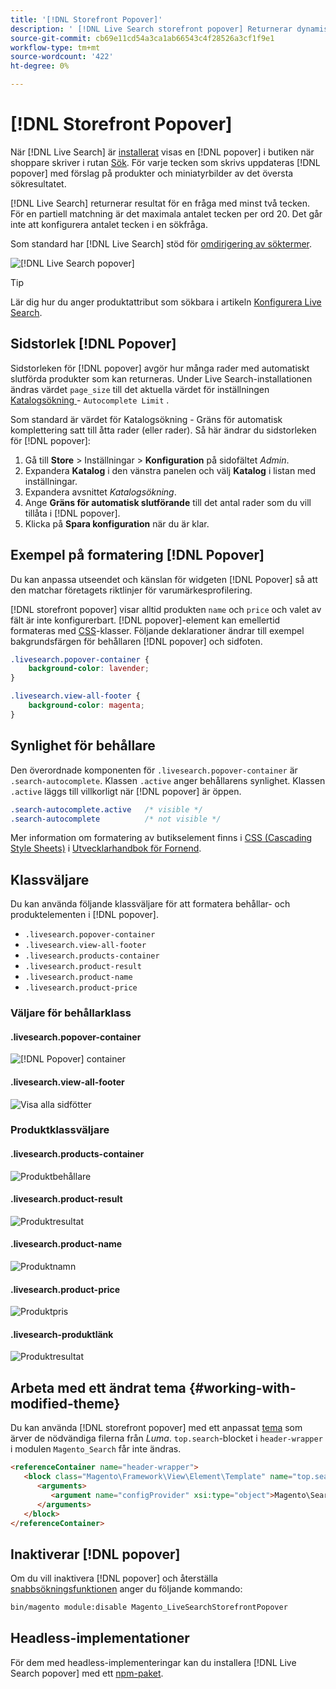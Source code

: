 ```yaml
---
title: '[!DNL Storefront Popover]'
description: ' [!DNL Live Search storefront popover] Returnerar dynamiskt föreslagna produkter och miniatyrbilder.'
source-git-commit: cb69e11cd54a3ca1ab66543c4f28526a3cf1f9e1
workflow-type: tm+mt
source-wordcount: '422'
ht-degree: 0%

---
```


# [!DNL Storefront Popover]

När [!DNL Live Search] är [installerat](install.md) visas en [!DNL popover] i butiken när shoppare skriver i rutan [Sök](https://experienceleague.adobe.com/docs/commerce-admin/catalog/catalog/search/search.html#quick-search). För varje tecken som skrivs uppdateras [!DNL popover] med förslag på produkter och miniatyrbilder av det översta sökresultatet.

[!DNL Live Search] returnerar resultat för en fråga med minst två tecken. För en partiell matchning är det maximala antalet tecken per ord 20. Det går inte att konfigurera antalet tecken i en sökfråga.

Som standard har [!DNL Live Search] stöd för [omdirigering av söktermer](https://experienceleague.adobe.com/docs/commerce-admin/catalog/catalog/search/search-terms.html).

![[!DNL Live Search popover]](assets/storefront-search-as-you-type.png)

>[!TIP]
>
>Lär dig hur du anger produktattribut som sökbara i artikeln [Konfigurera Live Search](workspace.md).

## Sidstorlek [!DNL Popover]

Sidstorleken för [!DNL popover] avgör hur många rader med automatiskt slutförda produkter som kan returneras. Under Live Search-installationen ändras värdet `page_size` till det aktuella värdet för inställningen [ Katalogsökning ](https://experienceleague.adobe.com/docs/commerce-admin/config/catalog/catalog.html) - `Autocomplete Limit` .

Som standard är värdet för Katalogsökning - Gräns för automatisk komplettering satt till åtta rader (eller rader). Så här ändrar du sidstorleken för [!DNL popover]:

1. Gå till **Store** > Inställningar > **Konfiguration** på sidofältet *Admin*.
1. Expandera **Katalog** i den vänstra panelen och välj **Katalog** i listan med inställningar.
1. Expandera avsnittet *Katalogsökning*.
1. Ange **Gräns för automatisk slutförande** till det antal rader som du vill tillåta i [!DNL popover].
1. Klicka på **Spara konfiguration** när du är klar.

## Exempel på formatering [!DNL Popover]

Du kan anpassa utseendet och känslan för widgeten [!DNL Popover] så att den matchar företagets riktlinjer för varumärkesprofilering.

[!DNL storefront popover] visar alltid produkten `name` och `price` och valet av fält är inte konfigurerbart. [!DNL popover]-element kan emellertid formateras med [ CSS](https://developer.adobe.com/commerce/frontend-core/guide/css/)-klasser. Följande deklarationer ändrar till exempel bakgrundsfärgen för behållaren [!DNL popover] och sidfoten.

```css
.livesearch.popover-container {
    background-color: lavender;
}

.livesearch.view-all-footer {
    background-color: magenta;
}
```

## Synlighet för behållare

Den överordnade komponenten för `.livesearch.popover-container` är `.search-autocomplete`.  Klassen `.active` anger behållarens synlighet. Klassen `.active` läggs till villkorligt när [!DNL popover] är öppen.

```css
.search-autocomplete.active   /* visible */
.search-autocomplete          /* not visible */
```

Mer information om formatering av butikselement finns i [CSS (Cascading Style Sheets)](https://developer.adobe.com/commerce/frontend-core/guide/css/) i [Utvecklarhandbok för Fornend](https://developer.adobe.com/commerce/frontend-core/guide/).

## Klassväljare

Du kan använda följande klassväljare för att formatera behållar- och produktelementen i [!DNL popover].

- `.livesearch.popover-container`
- `.livesearch.view-all-footer`
- `.livesearch.products-container`
- `.livesearch.product-result`
- `.livesearch.product-name`
- `.livesearch.product-price`

### Väljare för behållarklass

#### .livesearch.popover-container

![[!DNL Popover] container](assets/livesearch-popover-container.png)

#### .livesearch.view-all-footer

![Visa alla sidfötter](assets/livesearch-view-all-footer.png)

### Produktklassväljare

#### .livesearch.products-container

![Produktbehållare](assets/livesearch-product-container.png)

#### .livesearch.product-result

![Produktresultat](assets/livesearch-product-result.png)

#### .livesearch.product-name

![Produktnamn](assets/livesearch-product-name.png)

#### .livesearch.product-price

![Produktpris](assets/livesearch-product-price.png)

#### .livesearch-produktlänk

![Produktresultat](assets/livesearch-product-link.png)

## Arbeta med ett ändrat tema {#working-with-modified-theme}

Du kan använda [!DNL storefront popover] med ett anpassat [tema](https://developer.adobe.com/commerce/frontend-core/guide/themes/) som ärver de nödvändiga filerna från *Luma*. `top.search`-blocket i `header-wrapper` i modulen `Magento_Search` får inte ändras.

```html
<referenceContainer name="header-wrapper">
   <block class="Magento\Framework\View\Element\Template" name="top.search" as="topSearch" template="Magento_Search::form.mini.phtml">
      <arguments>
         <argument name="configProvider" xsi:type="object">Magento\Search\ViewModel\ConfigProvider</argument>
      </arguments>
   </block>
</referenceContainer>
```

## Inaktiverar [!DNL popover]

Om du vill inaktivera [!DNL popover] och återställa [snabbsökningsfunktionen](https://experienceleague.adobe.com/docs/commerce-admin/catalog/catalog/search/search.html#quick-search) anger du följande kommando:

```bash
bin/magento module:disable Magento_LiveSearchStorefrontPopover
```

## Headless-implementationer

För dem med headless-implementeringar kan du installera [!DNL Live Search popover] med ett [npm-paket](https://www.npmjs.com/package/@magento/ds-livesearch-storefront-utils).
